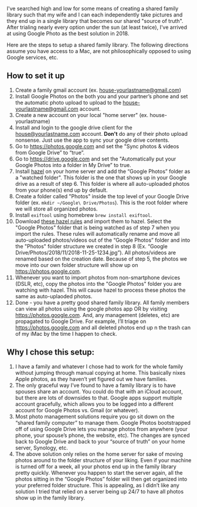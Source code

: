 I've searched high and low for some means of creating a shared family library such that my wife and I can each independently take pictures and they end up in a single library that becomes our shared "source of truth". After trialing nearly every option under the sun (at least twice), I've arrived at using Google Photo as the best solution in 2018. 

Here are the steps to setup a shared family library. The following directions assume you have access to a Mac, are not philosophically opposed to using Google services, etc. 

## How to set it up

1. Create a family gmail account (ex. house-yourlastname@gmail.com)
1. Install Google Photos on the both you and your partner’s phone and set the automatic photo upload to upload to the house-yourlastname@gmail.com account.
1. Create a new account on your local "home server" (ex. house-yourlastname)
1. Install and login to the google drive client for the house@yourlastname.com account. **Don't** do any of their photo upload nonsense. Just use the app to sync your google drive contents.
1. Go to https://photos.google.com and set the "Sync photos & videos from Google Drive” to “true”.
1. Go to https://drive.google.com and set the "Automatically put your Google Photos into a folder in My Drive” to true.
1. Install [hazel](https://www.noodlesoft.com) on your home server and add the “Google Photos” folder as a "watched folder". This folder is the one that shows up in your Google drive as a result of step 6. This folder is where all auto-uploaded photos from your phone(s) end up by default.
1. Create a folder called "Photos" inside the top level of your Google Drive folder (ex. `mkdir ~/Google\ Drive/Photos`). This is the root folder where we will store all organized photos. 
1. Install `exiftool` using homebrew `brew install exiftool`.
1. Download [these hazel rules](https://github.com/ptoomey3/family-photo-library/raw/master/google_photos.hazelrules) and import them to hazel. Select the "Google Photos" folder that is being watched as of step 7 when you import the rules. These rules will automatically rename and move all auto-uploaded photos/videos out of the “Google Photos” folder and into the "Photos" folder structure we created in step 8 (Ex. “Google Drive/Photos/2018/11/2018-11-25-1234.jpg”). All photos/videos are renamed based on the creation date. Because of step 5, the photos we move into our own folder structure will show up on https://photos.google.com.
1. Whenever you want to import photos from non-smartphone devices (DSLR, etc), copy the photos into the "Google Photos" folder you are watching with hazel. This will cause hazel to process these photos the same as auto-uplaoded photos. 
1. Done - you have a pretty good shared family library. All family members can view all photos using the google photos app OR by visiting https://photos.google.com. And, any management (deletes, etc) are propagated to Google Drive. For example, I’ll triage on https://photos.google.com and all deleted photos end up n the trash can of my iMac by the time I happen to check.

## Why I chose this setup:

1. I have a family and whatever I chose had to work for the whole family without jumping through manual copying at home. This basically nixes Apple photos, as they haven’t yet figured out we have families.
1. The only graceful way I’ve found to have a family library is to have spouses share an account. You could do that with an iCloud account, but there are lots of downsides to that. Google apps support multiple account gracefully, which allows you to be logged into a different account for Google Photos vs. Gmail (or whatever).
1. Most photo management solutions require you go sit down on the “shared family computer” to manage them. Google Photos bootstrapped off of using Google Drive lets you manage photos from anywhere (your phone, your spouse’s phone, the website, etc). The changes are synced back to Google Drive and back to your “source of truth” on your home server, Synology, etc.
1. The above solution only relies on the home server for sake of moving photos around to the folder structure of your liking. Even if your machine is turned off for a week, all your photos end up in the family library pretty quickly. Whenever you happen to start the server again, all the photos sitting in the “Google Photos” folder will then get organized into your preferred folder structure. This is appealing, as I didn’t like any solution I tried that relied on a server being up 24/7 to have all photos show up in the family library.
